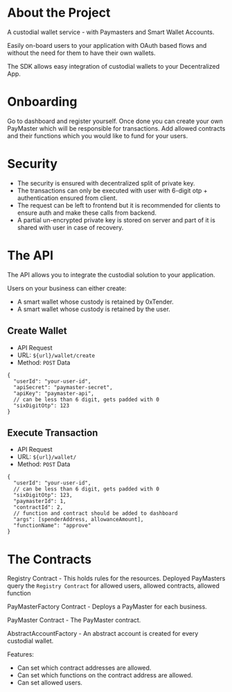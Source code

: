 # About the Project

A custodial wallet service - with Paymasters and Smart Wallet Accounts.

Easily on-board users to your application with OAuth based flows and without the need for them to have their own wallets.

The SDK allows easy integration of custodial wallets to your Decentralized App.

# Onboarding

Go to dashboard and register yourself.
Once done you can create your own PayMaster which will be responsible for transactions.
Add allowed contracts and their functions which you would like to fund for your users.

# Security

- The security is ensured with decentralized split of private key.
- The transactions can only be executed with user with 6-digit otp + authentication ensured from client.
- The request can be left to frontend but it is recommended for clients to ensure auth and make these calls from backend.
- A partial un-encrypted private key is stored on server and part of it is shared with user in case of recovery.

# The API

The API allows you to integrate the custodial solution to your application.

Users on your business can either create:

- A smart wallet whose custody is retained by 0xTender.
- A smart wallet whose custody is retained by the user.

## Create Wallet

- API Request
- URL: `${url}/wallet/create`
- Method: `POST`
  Data

```jsonc
{
  "userId": "your-user-id",
  "apiSecret": "paymaster-secret",
  "apiKey": "paymaster-api",
  // can be less than 6 digit, gets padded with 0
  "sixDigitOtp": 123
}
```

## Execute Transaction

- API Request
- URL: `${url}/wallet/`
- Method: `POST`
  Data

```jsonc
{
  "userId": "your-user-id",
  // can be less than 6 digit, gets padded with 0
  "sixDigitOtp": 123,
  "paymasterId": 1,
  "contractId": 2,
  // function and contract should be added to dashboard
  "args": [spenderAddress, allowanceAmount],
  "functionName": "approve"
}
```

# The Contracts

Registry Contract - This holds rules for the resources.
Deployed PayMasters query the `Registry Contract` for allowed users, allowed contracts, allowed function

PayMasterFactory Contract - Deploys a PayMaster for each business.

PayMaster Contract - The PayMaster contract.

AbstractAccountFactory - An abstract account is created for every custodial wallet.

Features:

- Can set which contract addresses are allowed.
- Can set which functions on the contract address are allowed.
- Can set allowed users.
